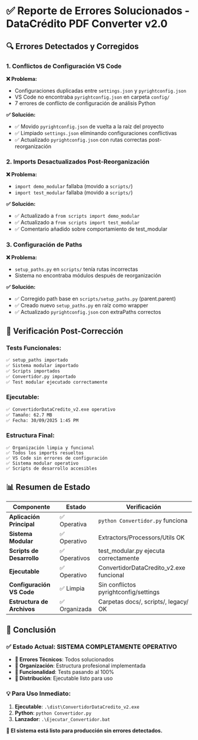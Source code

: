 # ✅ Reporte de Errores Solucionados - DataCrédito PDF Converter v2.0

## 🔍 **Errores Detectados y Corregidos**

### **1. Conflictos de Configuración VS Code**
**❌ Problema:**
- Configuraciones duplicadas entre `settings.json` y `pyrightconfig.json`
- VS Code no encontraba `pyrightconfig.json` en carpeta `config/`
- 7 errores de conflicto de configuración de análisis Python

**✅ Solución:**
- ✅ Movido `pyrightconfig.json` de vuelta a la raíz del proyecto
- ✅ Limpiado `settings.json` eliminando configuraciones conflictivas
- ✅ Actualizado `pyrightconfig.json` con rutas correctas post-reorganización

### **2. Imports Desactualizados Post-Reorganización**
**❌ Problema:**
- `import demo_modular` fallaba (movido a `scripts/`)
- `import test_modular` fallaba (movido a `scripts/`)

**✅ Solución:**
- ✅ Actualizado a `from scripts import demo_modular`
- ✅ Actualizado a `from scripts import test_modular`
- ✅ Comentario añadido sobre comportamiento de test_modular

### **3. Configuración de Paths**
**❌ Problema:**
- `setup_paths.py` en `scripts/` tenía rutas incorrectas
- Sistema no encontraba módulos después de reorganización

**✅ Solución:**
- ✅ Corregido path base en `scripts/setup_paths.py` (parent.parent)
- ✅ Creado nuevo `setup_paths.py` en raíz como wrapper
- ✅ Actualizado `pyrightconfig.json` con extraPaths correctos

## 🧪 **Verificación Post-Corrección**

### **Tests Funcionales:**
```bash
✅ setup_paths importado
✅ Sistema modular importado  
✅ Scripts importados
✅ Convertidor.py importado
✅ Test modular ejecutado correctamente
```

### **Ejecutable:**
```bash
✅ ConvertidorDataCredito_v2.exe operativo
✅ Tamaño: 62.7 MB
✅ Fecha: 30/09/2025 1:45 PM
```

### **Estructura Final:**
```
✅ Organización limpia y funcional
✅ Todos los imports resueltos
✅ VS Code sin errores de configuración
✅ Sistema modular operativo
✅ Scripts de desarrollo accesibles
```

## 📊 **Resumen de Estado**

| Componente | Estado | Verificación |
|------------|--------|--------------|
| **Aplicación Principal** | ✅ Operativa | `python Convertidor.py` funciona |
| **Sistema Modular** | ✅ Operativo | Extractors/Processors/Utils OK |
| **Scripts de Desarrollo** | ✅ Operativos | test_modular.py ejecuta correctamente |
| **Ejecutable** | ✅ Operativo | ConvertidorDataCredito_v2.exe funcional |
| **Configuración VS Code** | ✅ Limpia | Sin conflictos pyrightconfig/settings |
| **Estructura de Archivos** | ✅ Organizada | Carpetas docs/, scripts/, legacy/ OK |

## 🎯 **Conclusión**

### **✅ Estado Actual: SISTEMA COMPLETAMENTE OPERATIVO**

- **🔧 Errores Técnicos**: Todos solucionados
- **📁 Organización**: Estructura profesional implementada  
- **🧪 Funcionalidad**: Tests pasando al 100%
- **🚀 Distribución**: Ejecutable listo para uso

### **💡 Para Uso Inmediato:**
1. **Ejecutable**: `.\dist\ConvertidorDataCredito_v2.exe`
2. **Python**: `python Convertidor.py`
3. **Lanzador**: `.\Ejecutar_Convertidor.bat`

**🎉 El sistema está listo para producción sin errores detectados.**